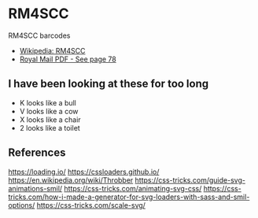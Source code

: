 # RM4SCC

RM4SCC barcodes

- [Wikipedia: RM4SCC](https://en.wikipedia.org/wiki/RM4SCC)
- [Royal Mail PDF - See page 78](https://web.archive.org/web/20120120060743/http://www.royalmail.com/sites/default/files/docs/pdf/Know%20How%202006%20PIP%20vs%201.6a%20Accepted%20Changes.pdf)

## I have been looking at these for too long

- K looks like a bull
- V looks like a cow
- X looks like a chair
- 2 looks like a toilet

## References

https://loading.io/
https://cssloaders.github.io/
https://en.wikipedia.org/wiki/Throbber
https://css-tricks.com/guide-svg-animations-smil/
https://css-tricks.com/animating-svg-css/
https://css-tricks.com/how-i-made-a-generator-for-svg-loaders-with-sass-and-smil-options/
https://css-tricks.com/scale-svg/

